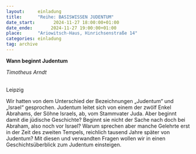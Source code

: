 ```yaml
---
layout:     einladung
title:      "Reihe: BASISWISSEN JUDENTUM"
date_start:       2024-11-27 18:00:00+01:00
date_ende:       2024-11-27 19:00:00+01:00
place:      "Ariowitsch-Haus, Hinrichsenstraße 14"
categories: einladung
tag: archive
---
```


**Wann beginnt Judentum**

*Timotheus Arndt*

<br>
Leipzig

Wir hatten von dem Unterschied der Bezeichnungen „Judentum“ und „Israel“ gesprochen. Judentum leitet sich von einem der zwölf Enkel Abrahams, der Söhne Israels, ab, vom Stammvater Juda. Aber beginnt damit die jüdische Geschichte? Beginnt sie nicht der Sache nach doch bei Abraham, also noch vor Israel? Warum sprechen aber manche Gelehrte erst in der Zeit des zweiten Tempels, reichlich tausend Jahre später von Judentum? Mit diesen und verwandten Fragen wollen wir in einen Geschichtsüberblick zum Judentum einsteigen.
